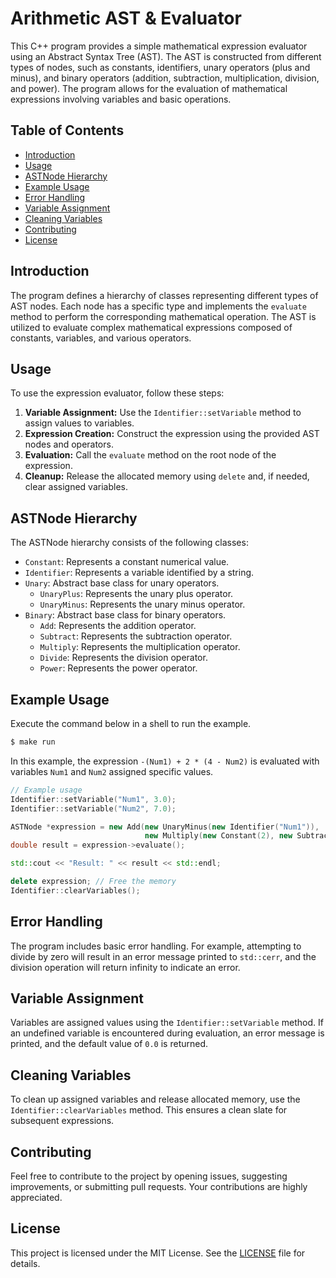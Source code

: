 # Arithmetic AST & Evaluator

This C++ program provides a simple mathematical expression evaluator using an Abstract Syntax Tree (AST). The AST is constructed from different types of nodes, such as constants, identifiers, unary operators (plus and minus), and binary operators (addition, subtraction, multiplication, division, and power). The program allows for the evaluation of mathematical expressions involving variables and basic operations.

## Table of Contents

- [Introduction](#introduction)
- [Usage](#usage)
- [ASTNode Hierarchy](#astnode-hierarchy)
- [Example Usage](#example-usage)
- [Error Handling](#error-handling)
- [Variable Assignment](#variable-assignment)
- [Cleaning Variables](#cleaning-variables)
- [Contributing](#contributing)
- [License](#license)

## Introduction

The program defines a hierarchy of classes representing different types of AST nodes. Each node has a specific type and implements the `evaluate` method to perform the corresponding mathematical operation. The AST is utilized to evaluate complex mathematical expressions composed of constants, variables, and various operators.

## Usage

To use the expression evaluator, follow these steps:

1. **Variable Assignment:** Use the `Identifier::setVariable` method to assign values to variables.
2. **Expression Creation:** Construct the expression using the provided AST nodes and operators.
3. **Evaluation:** Call the `evaluate` method on the root node of the expression.
4. **Cleanup:** Release the allocated memory using `delete` and, if needed, clear assigned variables.

## ASTNode Hierarchy

The ASTNode hierarchy consists of the following classes:

- `Constant`: Represents a constant numerical value.
- `Identifier`: Represents a variable identified by a string.
- `Unary`: Abstract base class for unary operators.
  - `UnaryPlus`: Represents the unary plus operator.
  - `UnaryMinus`: Represents the unary minus operator.
- `Binary`: Abstract base class for binary operators.
  - `Add`: Represents the addition operator.
  - `Subtract`: Represents the subtraction operator.
  - `Multiply`: Represents the multiplication operator.
  - `Divide`: Represents the division operator.
  - `Power`: Represents the power operator.

## Example Usage

Execute the command below in a shell to run the example.

```bash
$ make run
```

In this example, the expression `-(Num1) + 2 * (4 - Num2)` is evaluated with variables `Num1` and `Num2` assigned specific values.

```cpp
// Example usage
Identifier::setVariable("Num1", 3.0);
Identifier::setVariable("Num2", 7.0);

ASTNode *expression = new Add(new UnaryMinus(new Identifier("Num1")),
                              new Multiply(new Constant(2), new Subtract(new Constant(4), new Identifier("Num2"))));
double result = expression->evaluate();

std::cout << "Result: " << result << std::endl;

delete expression; // Free the memory
Identifier::clearVariables();
```

## Error Handling

The program includes basic error handling. For example, attempting to divide by zero will result in an error message printed to `std::cerr`, and the division operation will return infinity to indicate an error.

## Variable Assignment

Variables are assigned values using the `Identifier::setVariable` method. If an undefined variable is encountered during evaluation, an error message is printed, and the default value of `0.0` is returned.

## Cleaning Variables

To clean up assigned variables and release allocated memory, use the `Identifier::clearVariables` method. This ensures a clean slate for subsequent expressions.

## Contributing

Feel free to contribute to the project by opening issues, suggesting improvements, or submitting pull requests. Your contributions are highly appreciated.

## License

This project is licensed under the MIT License. See the [LICENSE](LICENSE) file for details.
